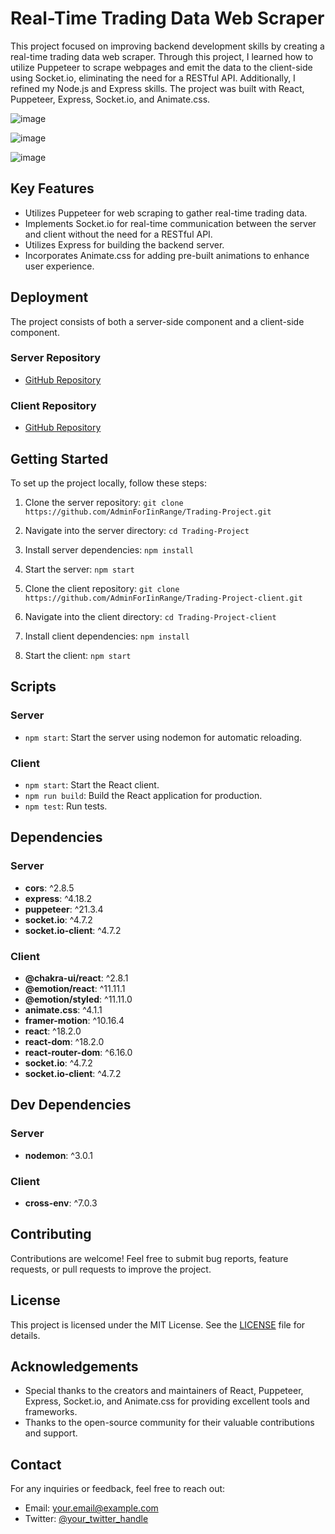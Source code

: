 # Real-Time Trading Data Web Scraper

This project focused on improving backend development skills by creating a real-time trading data web scraper. Through this project, I learned how to utilize Puppeteer to scrape webpages and emit the data to the client-side using Socket.io, eliminating the need for a RESTful API. Additionally, I refined my Node.js and Express skills. The project was built with React, Puppeteer, Express, Socket.io, and Animate.css.

![image](https://github.com/AdminForIinRange/Trading-Project/assets/91888685/53d523ce-43e3-430e-b226-b0f8cf4bdbf6)

![image](https://github.com/AdminForIinRange/Trading-Project/assets/91888685/89f7e70b-80ab-4aa6-8bc6-7f191f69b78a)

![image](https://github.com/AdminForIinRange/Trading-Project/assets/91888685/964192e7-6ac5-4c77-9380-733f5ecc13b4)

## Key Features

- Utilizes Puppeteer for web scraping to gather real-time trading data.
- Implements Socket.io for real-time communication between the server and client without the need for a RESTful API.
- Utilizes Express for building the backend server.
- Incorporates Animate.css for adding pre-built animations to enhance user experience.

## Deployment

The project consists of both a server-side component and a client-side component. 

### Server Repository
- [GitHub Repository](https://github.com/AdminForIinRange/Trading-Project)

### Client Repository
- [GitHub Repository](https://github.com/AdminForIinRange/Trading-Project-client)

## Getting Started

To set up the project locally, follow these steps:

1. Clone the server repository: `git clone https://github.com/AdminForIinRange/Trading-Project.git`
2. Navigate into the server directory: `cd Trading-Project`
3. Install server dependencies: `npm install`
4. Start the server: `npm start`

5. Clone the client repository: `git clone https://github.com/AdminForIinRange/Trading-Project-client.git`
6. Navigate into the client directory: `cd Trading-Project-client`
7. Install client dependencies: `npm install`
8. Start the client: `npm start`

## Scripts

### Server

- `npm start`: Start the server using nodemon for automatic reloading.

### Client

- `npm start`: Start the React client.
- `npm run build`: Build the React application for production.
- `npm test`: Run tests.

## Dependencies

### Server

- **cors**: ^2.8.5
- **express**: ^4.18.2
- **puppeteer**: ^21.3.4
- **socket.io**: ^4.7.2
- **socket.io-client**: ^4.7.2

### Client

- **@chakra-ui/react**: ^2.8.1
- **@emotion/react**: ^11.11.1
- **@emotion/styled**: ^11.11.0
- **animate.css**: ^4.1.1
- **framer-motion**: ^10.16.4
- **react**: ^18.2.0
- **react-dom**: ^18.2.0
- **react-router-dom**: ^6.16.0
- **socket.io**: ^4.7.2
- **socket.io-client**: ^4.7.2

## Dev Dependencies

### Server

- **nodemon**: ^3.0.1

### Client

- **cross-env**: ^7.0.3

## Contributing

Contributions are welcome! Feel free to submit bug reports, feature requests, or pull requests to improve the project.

## License

This project is licensed under the MIT License. See the [LICENSE](LICENSE) file for details.

## Acknowledgements

- Special thanks to the creators and maintainers of React, Puppeteer, Express, Socket.io, and Animate.css for providing excellent tools and frameworks.
- Thanks to the open-source community for their valuable contributions and support.

## Contact

For any inquiries or feedback, feel free to reach out:

- Email: your.email@example.com
- Twitter: [@your_twitter_handle](https://twitter.com/your_twitter_handle)

